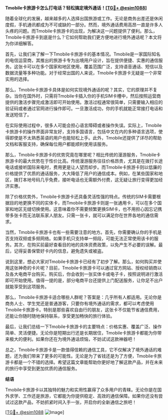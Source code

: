 **Tmobile卡旅游卡怎么打电话？轻松搞定境外通话！[[TG💪+ @esim1088](https://t.me/s/esim1088)]**

随着全球化的发展，越来越多的人选择出国旅游或工作。无论是商务出差还是休闲度假，手机通讯都成为不可或缺的一部分。然而，境外通话费用高昂一直是许多人头疼的问题。而Tmobile卡旅游卡的出现，为解决这一问题提供了便利。那么，Tmobile卡旅游卡到底是什么？它如何帮助我们更方便地进行境外通话呢？本文将为你详细解答。

首先，让我们来了解一下Tmobile卡旅游卡的基本情况。Tmobile是一家国际知名的电信运营商，其推出的旅游卡专为出境用户设计，旨在提供便捷、实惠的通信服务。这张卡可以在多个国家和地区使用，覆盖范围广泛，支持语音通话、短信以及数据流量等多种功能。对于经常出国的人来说，Tmobile卡旅游卡无疑是一个非常实用的选择。

那么，Tmobile卡旅游卡具体是如何实现境外通话的呢？其实，它的原理并不复杂。当你在国外时，只需将Tmobile卡插入你的手机SIM卡槽中，然后按照运营商提供的激活步骤完成激活即可开始使用。激活过程通常很简单，只需要输入相应的验证码或者通过官网进行操作即可。一旦激活成功，你的手机就能正常接打电话和发送短信了。

在实际使用过程中，很多人可能会担心语言障碍或者操作失误。实际上，Tmobile卡旅游卡的操作界面非常友好，支持多国语言，包括中文在内的多种语言选项，使得即使是不太熟悉英语的用户也能轻松上手。此外，Tmobile还提供了详尽的帮助文档和客服支持，确保每位用户都能顺利使用该服务。

那么，Tmobile卡旅游卡的优势究竟在哪里呢？相比传统的漫游服务，Tmobile卡旅游卡的最大优势在于性价比高。传统漫游服务往往价格昂贵，尤其是在拨打长途电话或接听国际来电时，费用更是让人望而却步。而Tmobile卡旅游卡则以低廉的价格提供了优质的通话服务，大大降低了用户的通信成本。例如，在某些国家和地区，拨打本地号码几乎免费，接听电话也无需额外付费，这无疑让旅行变得更加经济实惠。

除了价格优势外，Tmobile卡旅游卡还具备灵活性强的特点。传统的SIM卡需要根据目的地更换不同的实体卡，而Tmobile卡旅游卡则是一张通用卡，可以在多个国家和地区无缝切换使用。这意味着你不需要频繁更换SIM卡，也不用担心因忘记携带多张卡而无法联系家人朋友。只需一张卡，就可以满足你在世界各地的通信需求。

当然，Tmobile卡旅游卡也有一些需要注意的地方。首先，你需要确认你的手机是否支持双频或多频网络。如果手机只支持单一频段，可能无法正常使用该卡的服务。其次，在购买前最好查看目的地的具体资费政策，以免产生不必要的误解。最后，记得妥善保管好卡内的信息，避免遗失或被盗。

说到这里，想必大家对Tmobile卡旅游卡已经有了初步了解。那么，如何购买并使用这张神奇的卡片呢？目前，Tmobile卡旅游卡可以通过官方网站、授权经销商以及各大电商平台购买。购买后，你会收到一张实体卡或电子卡，按照说明进行激活即可开始使用。值得一提的是，部分电商平台还提供上门配送服务，让你足不出户就能享受到这项服务。

那么，Tmobile卡旅游卡适合哪些人群呢？答案是：几乎所有人都适用。无论你是商务人士、学生党还是普通游客，只要你有境外通话的需求，都可以考虑使用Tmobile卡旅游卡。特别是那些喜欢自由行的朋友，这张卡不仅能节省通信费用，还能让你随时随地保持联系，享受更加畅快的旅行体验。

最后，让我们总结一下Tmobile卡旅游卡的主要特点：价格实惠、覆盖广泛、操作简单、灵活便捷。无论你是短期出行还是长期居住，Tmobile卡旅游卡都能为你带来极大的便利。如果你还在为境外通话烦恼，不妨试试这款神器吧！

总之，Tmobile卡旅游卡是一款值得信赖的通信工具，它不仅解决了境外通话的难题，还为我们带来了更多的可能性。无论是为了省钱还是为了方便，Tmobile卡旅游卡都是一个不错的选择。希望这篇文章能帮助你更好地了解这款产品，并在未来的旅行中享受到更加优质的通信服务。

**结语**

Tmobile卡旅游卡以其独特的魅力和实用性赢得了众多用户的青睐。无论你是在国外求学、工作还是旅游，它都能为你提供稳定、高效的通信保障。如果你还没有尝试过这款产品，不妨抓紧时间入手一张，开启你的全新通信之旅吧！

[[TG💪+ @esim1088](https://t.me/s/esim1088) ![Image](https://i.postimg.cc/4NQfJmqS/Snipaste-2025-05-13-00-14-12.png)]